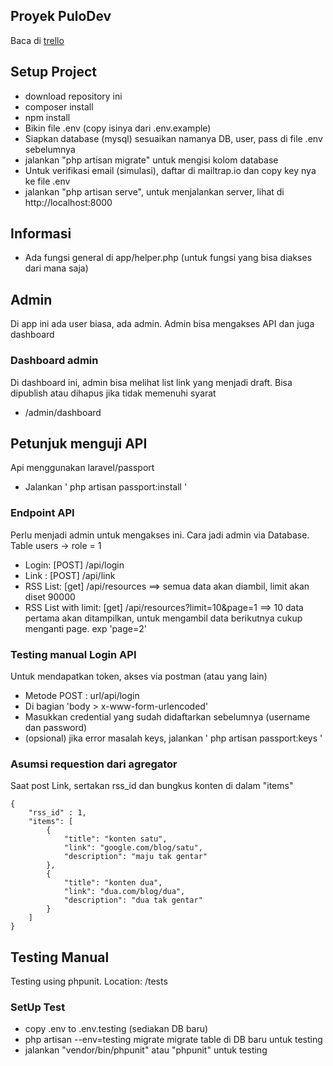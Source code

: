 ## Proyek PuloDev

Baca di [trello](https://trello.com/b/7SI1Qe1T/version-1)

## Setup Project
- download repository ini
- composer install
- npm install
- Bikin file .env (copy isinya dari .env.example)
- Siapkan database (mysql) sesuaikan namanya DB, user, pass di file .env sebelumnya
- jalankan "php artisan migrate" untuk mengisi kolom database
- Untuk verifikasi email (simulasi), daftar di mailtrap.io dan copy key nya ke file .env
- jalankan "php artisan serve", untuk menjalankan server, lihat di http://localhost:8000

## Informasi
- Ada fungsi general di app/helper.php (untuk fungsi yang bisa diakses dari mana saja)

## Admin
Di app ini ada user biasa, ada admin. Admin bisa mengakses API dan juga dashboard

### Dashboard admin
Di dashboard ini, admin bisa melihat list link yang menjadi draft. Bisa dipublish atau dihapus jika tidak memenuhi syarat
- /admin/dashboard

## Petunjuk menguji API
Api menggunakan laravel/passport
- Jalankan ' php artisan passport:install ' 

### Endpoint API
Perlu menjadi admin untuk mengakses ini. Cara jadi admin via Database. Table users -> role = 1
- Login: [POST] /api/login
- Link : [POST] /api/link
- RSS List: [get] /api/resources ==> semua data akan diambil, limit akan diset 90000
- RSS List with limit: [get] /api/resources?limit=10&page=1 ==> 10 data pertama akan ditampilkan, untuk mengambil data berikutnya cukup menganti page. exp 'page=2'

### Testing manual Login API 
Untuk mendapatkan token, akses via postman (atau yang lain) 
- Metode POST : url/api/login
- Di bagian 'body > x-www-form-urlencoded'
- Masukkan credential yang sudah didaftarkan sebelumnya (username dan password) 
- (opsional) jika error masalah keys, jalankan ' php artisan passport:keys '

### Asumsi requestion dari agregator

Saat post Link, sertakan rss_id dan bungkus konten di dalam "items"
```
{
    "rss_id" : 1,
    "items": [
        {
            "title": "konten satu",
            "link": "google.com/blog/satu",
            "description": "maju tak gentar"
        },
        {
            "title": "konten dua",
            "link": "dua.com/blog/dua",
            "description": "dua tak gentar"
        }
    ]
}
```

## Testing Manual
Testing using phpunit. Location: /tests

### SetUp Test
- copy .env to .env.testing
(sediakan DB baru)
- php artisan --env=testing migrate
migrate table di DB baru untuk testing
- jalankan "vendor/bin/phpunit" atau "phpunit" untuk testing
